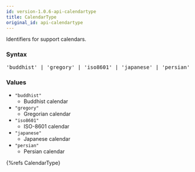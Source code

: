 ```yaml
---
id: version-1.0.6-api-calendartype
title: CalendarType
original_id: api-calendartype
---
```


Identifiers for support calendars.

### Syntax

<pre class="syntax">
'buddhist' | 'gregory' | 'iso8601' | 'japanese' | 'persian'
</pre>

### Values

- `"buddhist"`
  - Buddhist calendar
- `"gregory"`
  - Gregorian calendar
- `"iso8601"`
  - ISO-8601 calendar
- `"japanese"`
  - Japanese calendar
- `"persian"`
  - Persian calendar

{%refs CalendarType}

